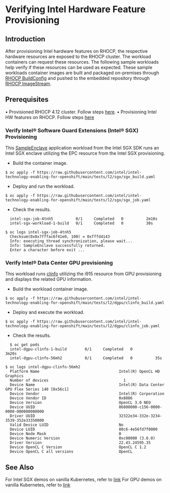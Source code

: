 # Verifying Intel Hardware Feature Provisioning
## Introduction
After provisioning Intel hardware features on RHOCP, the respective hardware resources are exposed to the RHOCP cluster. The workload containers can request these resources. The following sample workloads help verify if these resources can be used as expected. These sample workloads container images are built and packaged on-premises through [RHOCP BuildConfig](https://docs.openshift.com/container-platform/4.12/cicd/builds/understanding-buildconfigs.html) and pushed to the embedded repository through [RHOCP ImageStream](https://docs.openshift.com/container-platform/4.12/openshift_images/image-streams-manage.html).
## Prerequisites
•	Provisioned RHOCP 4.12 cluster. Follow steps [here](https://github.com/intel/intel-technology-enabling-for-openshift#provisioning-rhocp-cluster). 
•	Provisioning Intel HW features on RHOCP. Follow steps [here](https://github.com/intel/intel-technology-enabling-for-openshift#provisioning-intel-hardware-features-on-rhocp)
### Verify Intel® Software Guard Extensions (Intel® SGX) Provisioning
This [SampleEnclave](https://github.com/intel/linux-sgx/tree/master/SampleCode/SampleEnclave) application workload from the Intel SGX SDK runs an Intel SGX enclave utilizing the EPC resource from the Intel SGX provisioning.
* Build the container image. 
  
```$ oc apply -f https://raw.githubusercontent.com/intel/intel-technology-enabling-for-openshift/main/tests/l2/sgx/sgx_build.yaml```

* Deploy and run the workload.
  
```$ oc apply -f https://raw.githubusercontent.com/intel/intel-technology-enabling-for-openshift/main/tests/l2/sgx/sgx_job.yaml```

*	Check the results.
```$ oc get pods
  intel-sgx-job-4tnh5          0/1     Completed   0          2m10s
  intel-sgx-workload-1-build   0/1     Completed   0          30s
```
```
$ oc logs intel-sgx-job-4tnh5
  Checksum(0x0x7fffac6f41e0, 100) = 0xfffd4143
  Info: executing thread synchronization, please wait...
  Info: SampleEnclave successfully returned.
  Enter a character before exit ...
```
### Verify Intel® Data Center GPU provisioning
This workload runs [clinfo](https://github.com/Oblomov/clinfo) utilizing the i915 resource from GPU provisioning and displays the related GPU information.
*	Build the workload container image. 

```$ oc apply -f https://raw.githubusercontent.com/intel/intel-technology-enabling-for-openshift/main/tests/l2/dgpu/clinfo_build.yaml ```

*	Deploy and execute the workload.

```$ oc apply -f https://raw.githubusercontent.com/intel/intel-technology-enabling-for-openshift/main/tests/l2/dgpu/clinfo_job.yaml```

* Check the results.
``` 
  $ oc get pods
  intel-dgpu-clinfo-1-build        0/1     Completed   0          3m20s
  intel-dgpu-clinfo-56mh2          0/1     Completed   0          35s
```
```
$ oc logs intel-dgpu-clinfo-56mh2  
  Platform Name                                   Intel(R) OpenCL HD Graphics
  Number of devices                                 1
  Device Name                                     Intel(R) Data Center GPU Flex Series 140 [0x56c1]
  Device Vendor                                   Intel(R) Corporation
  Device Vendor ID                                0x8086
  Device Version                                  OpenCL 3.0 NEO
  Device UUID                                     86800000-c156-0000-0000-000000000000
  Driver UUID                                     32322e34-332e-3234-3539-352e33350000
  Valid Device LUID                               No
  Device LUID                                     80c6-4e56fd7f0000
  Device Node Mask                                0
  Device Numeric Version                          0xc00000 (3.0.0)
  Driver Version                                  22.43.24595.35
  Device OpenCL C Version                         OpenCL C 1.2
  Device OpenCL C all versions                    OpenCL 
```                                               

## See Also
For Intel SGX demos on vanilla Kubernetes, refer to [link](https://github.com/intel/intel-device-plugins-for-kubernetes/tree/main/demo/sgx-sdk-demo) 
For GPU demos on vanilla Kubernetes, refer to [link](https://github.com/intel/intel-device-plugins-for-kubernetes/tree/main/demo/intel-opencl-icd) 